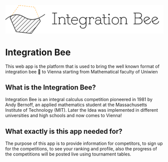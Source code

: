 <picture>
	<source alt="Integration Bee" media="(prefers-color-scheme: dark)" srcset="./Media/Integration_bee_logo_light_text_vec.svg">
	<img src="./Media/Integration_bee_logo_vec.svg" alt="Integration Bee">
</picture>

<!-- ![Integration Bee](./Media/Integration_bee_logo_lightbg.svg) -->

# Integration Bee

This web app is the platform that is used to bring the well known format
of integration bee 🐝 to Vienna starting from Mathematical faculty of Uniwien

## What is the Integration Bee?

Integration Bee is an integral calculus competition pioneered in 1981 by Andy Bernoff, an applied mathematics student at the Massachusetts Institute of Technology (MIT). Later the Idea was implemented in different universities and high schools and now comes to Vienna!

## What exactly is this app needed for?

The purpose of this app is to provide information for competitors, to sign up for the competitions, to see your ranking and profile, also
the progress of the competitions will be posted live using tournament tables.